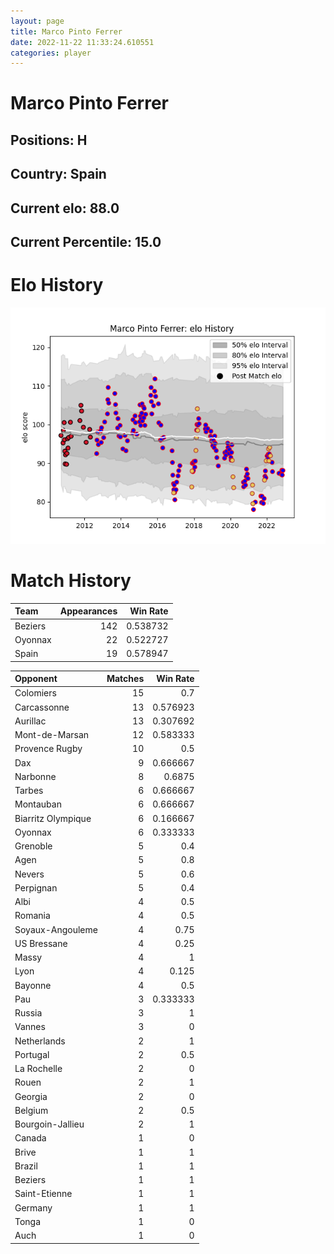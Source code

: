 ```yaml
---  
layout: page  
title: Marco Pinto Ferrer  
date: 2022-11-22 11:33:24.610551  
categories: player  
---
```

# Marco Pinto Ferrer

## Positions: H

## Country: Spain

## Current elo: 88.0

## Current Percentile: 15.0

# Elo History


![elo history](history_MarcoPintoFerrer.png)
# Match History


| Team    |   Appearances |   Win Rate |
|:--------|--------------:|-----------:|
| Beziers |           142 |   0.538732 |
| Oyonnax |            22 |   0.522727 |
| Spain   |            19 |   0.578947 |

| Opponent           |   Matches |   Win Rate |
|:-------------------|----------:|-----------:|
| Colomiers          |        15 |   0.7      |
| Carcassonne        |        13 |   0.576923 |
| Aurillac           |        13 |   0.307692 |
| Mont-de-Marsan     |        12 |   0.583333 |
| Provence Rugby     |        10 |   0.5      |
| Dax                |         9 |   0.666667 |
| Narbonne           |         8 |   0.6875   |
| Tarbes             |         6 |   0.666667 |
| Montauban          |         6 |   0.666667 |
| Biarritz Olympique |         6 |   0.166667 |
| Oyonnax            |         6 |   0.333333 |
| Grenoble           |         5 |   0.4      |
| Agen               |         5 |   0.8      |
| Nevers             |         5 |   0.6      |
| Perpignan          |         5 |   0.4      |
| Albi               |         4 |   0.5      |
| Romania            |         4 |   0.5      |
| Soyaux-Angouleme   |         4 |   0.75     |
| US Bressane        |         4 |   0.25     |
| Massy              |         4 |   1        |
| Lyon               |         4 |   0.125    |
| Bayonne            |         4 |   0.5      |
| Pau                |         3 |   0.333333 |
| Russia             |         3 |   1        |
| Vannes             |         3 |   0        |
| Netherlands        |         2 |   1        |
| Portugal           |         2 |   0.5      |
| La Rochelle        |         2 |   0        |
| Rouen              |         2 |   1        |
| Georgia            |         2 |   0        |
| Belgium            |         2 |   0.5      |
| Bourgoin-Jallieu   |         2 |   1        |
| Canada             |         1 |   0        |
| Brive              |         1 |   1        |
| Brazil             |         1 |   1        |
| Beziers            |         1 |   1        |
| Saint-Etienne      |         1 |   1        |
| Germany            |         1 |   1        |
| Tonga              |         1 |   0        |
| Auch               |         1 |   0        |